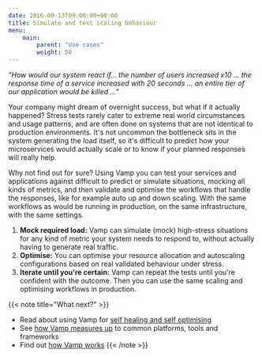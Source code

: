 ```yaml
---
date: 2016-09-13T09:00:00+00:00
title: Simulate and test scaling behaviour
menu:
    main: 
        parent: "Use cases"
        weight: 50
---
```


_"How would our system react if... the number of users increased x10 ... the response time of a service increased with 20 seconds ... an entire tier of our application would be killed ..."_  

Your company might dream of overnight success, but what if it actually happened? Stress tests rarely cater to extreme real world circumstances and usage patterns, and are often done on systems that are not identical to production environments. It's not uncommon the bottleneck sits in the system generating the load itself, so it's difficult to predict how your microservices would actually scale or to know if your planned responses will really help.

Why not find out for sure? Using Vamp you can test your services and applications against difficult to predict or simulate situations, mocking all kinds of metrics, and then validate and optimise the workflows that handle the responses, like for example auto up and down scaling. With the same workflows as would be running in production, on the same infrastructure, with the same settings.

1. __Mock required load:__ Vamp can simulate (mock) high-stress situations for any kind of metric your system needs to respond to, without actually having to generate real traffic.
2. __Optimise:__ You can optimise your resource allocation and autoscaling configurations based on real validated behaviour under stress.
3. __Iterate until you're certain:__ Vamp can repeat the tests until you're confident with the outcome. Then you can use the same scaling and optimising workflows in production.

{{< note title="What next?" >}}
* Read about using Vamp for [self healing and self optimising](/why-use-vamp/use-cases/self-healing-and-self-optimising/)
* See [how Vamp measures up](/why-use-vamp/vamp-compared-to/proxies-and-load-balancers/) to common platforms, tools and frameworks  
* Find out [how Vamp works](/documentation/how-vamp-works/architecture-and-components)
{{< /note >}}